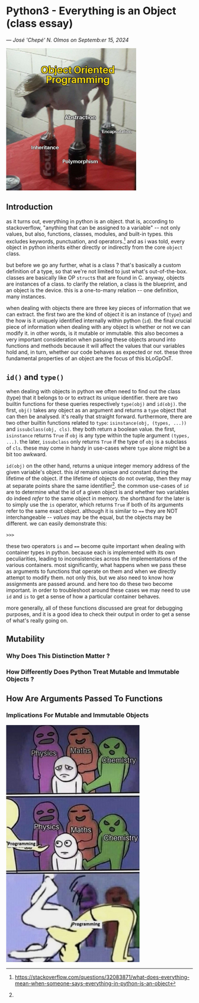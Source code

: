 <!--
INSTRUCTIONS:
Write a blog post about everything you just learned / this project is covering. Your blog post should be articulated this way (one paragraph per item):
    introduction
    id and type
    mutable objects
    immutable objects
    why does it matter and how differently does Python treat mutable and immutable objects
    how arguments are passed to functions and what does that imply for mutable and immutable objects
Your posts should have many code/output examples to illustrate what you are explaining, and at least one picture, at the top.

PROJECT OBJECTIVES:
what is an object
difference between a class and an object or instance
difference between immutable object and mutable object
built-in mutable and immutable types
what is a reference
what is an assignment
what is an alias
how to know if two variables are identical
how to know if two variables are linked to the same object
how to display the variable identifier (which is the memory address in the cpython implementation)
-->

# Python3 - Everything is an Object (class essay)
&mdash; _Jos&eacute; 'Chep&eacute;' N. Olmos on Septemb:er 15, 2024_

<img src="./assets/oop-core-pillars.jpg" height="384"/>

## Introduction

as it turns out, everything in python is an object. that is, according to stackoverflow, "anything that can be assigned to a variable" -- not only values, but also, functions, classes, modules, and built-in types. this excludes keywords, punctuation, and operators.[^1] and as i was told, every object in python inherits either directly or indirectly from the core `object` class. 

but before we go any further, what is a class ? that's basically a custom definition of a type, so that we're not limited to just what's out-of-the-box. classes are basically like OP `struct`s that are found in C. anyway, objects are instances of a class. to clarify the relation, a class is the blueprint, and an object is the device. this is a one-to-many relation -- one definition, many instances. 

when dealing with objects there are three key pieces of information that we can extract. the first two are the kind of object it is an instance of (`type`) and the how is it uniquely identified internally within python (`id`). the final crucial piece of information when dealing with any object is whether or not we can modify it. in other words, is it mutable or immutable. this also becomes a very important consideration when passing these objects around into functions and methods because it will affect the values that our variables hold and, in turn, whether our code behaves as expected or not. these three fundamental properties of an object are the focus of this bLoGpOsT.

## `id()` and `type()`
<!--
variables are basically simple functions that may return either their object or a duplicate of (depending on the language and circumstance)
-->
when dealing with objects in python we often need to find out the class (type) that it belongs to or to extract its unique identifier. there are two builtin functions for these queries respectively `type(obj)` and `id(obj)`. the first, `obj()` takes any object as an argument and returns a `type` object that can then be analysed. it's really that straight forward. furthermore, there are two other builtin functions related to `type`: `isinstance(obj, (types, ...))` and `issubclass(obj, cls)`. they both return a boolean value. the first, `isinstance` returns `True` if `obj` is any type within the tuple argument `(types, ...)`. the later, `issubclass` only returns `True` if the type of `obj` is a subclass of `cls`. these may come in handy in use-cases where `type` alone might be a bit too awkward.

`id(obj)` on the other hand, returns a unique integer memory address of the given variable's object. this _id_ remains unique and constant during the lifetime of the object. if the lifetime of objects do not overlap, then they may at separate points share the same identifier[^2]. the common use-cases of `id` are to determine what the id of a given object is and whether two variables do indeed _refer_ to the same object in memory. the shorthand for the later is to simply use the `is` operator, which returns `True` if both of its arguments refer to the same exact object. although it is similar to `==` they are NOT interchangeable -- _values_ may be the equal, but the objects may be different. we can easily demonstrate this:
```
>>>
```
these two operators `is` and `==` become quite important when dealing with container types in python. because each is implemented with its own peculiarities, leading to inconsistencies across the implementations of the various containers. most significantly, what happens when we pass these as arguments to functions that operate on them and when we directly attempt to modify them. not only this, but we also need to know how assignments are passed around. and here too do these two become important. in order to troubleshoot around these cases we may need to use `id` and `is` to get a sense of how a particular container behaves.

more generally, all of these functions discussed are great for debugging purposes, and it is a good idea to check their output in order to get a sense of what's really going on.

## Mutability
<!--
at runtime, the type of an object cannot be altered, but if it is mutable its state can be changed. builtin primitive datatypes in python are immutable, while custom classes are usually mutable. immutable objects cannot be changed after creation attempting to do so may raise an exception. the only mutable builtins in python are `list`, `dict`, and `set`.[^3] the only real way to know which is which, is to check documentation.

immutable objects on their own are typically more resource efficient, they are quicker to access, but more expensive to modify because that involves the creation of a whole new object. if the size or content of a type is expected to change then mutable objects are the way to go.[^3]

tuples are a peculiar case. the tuple itself may be immutble, yet its contents may be mutable.[^3] what this probably looks like under-the-hood is that for mutable elements a tuple might just hold an immutable addresses to the object. the address element cannot be changed, but the object at that location can.

mutability is the primary reason why `id`, `==`, and `is` become such important checks when modifiying and moving objects around.

if an object is immutable and we "modify" the variable that refers to it, we in-fact modify the variable by changing what object the variable refers to. [^4] 

-->

### Why Does This Distinction Matter ?

### How Differently Does Python Treat Mutable and Immutable Objects ?

## How Are Arguments Passed To Functions

### Implications For Mutable and Immutable Objects
<!--
cloning - allows us to modify a duplicate of a container type but also to have accessible to an unmodified original 
-->

<img src="./assets/perhaps-programming.jpg" height="640"/>

[^1]: https://stackoverflow.com/questions/32083871/what-does-everything-mean-when-someone-says-everything-in-python-is-an-object
[^2]: 
[^3]: https://www.geeksforgeeks.org/mutable-vs-immutable-objects-in-python/
[^4]: https://stackoverflow.com/questions/8056130/immutable-vs-mutable-types
